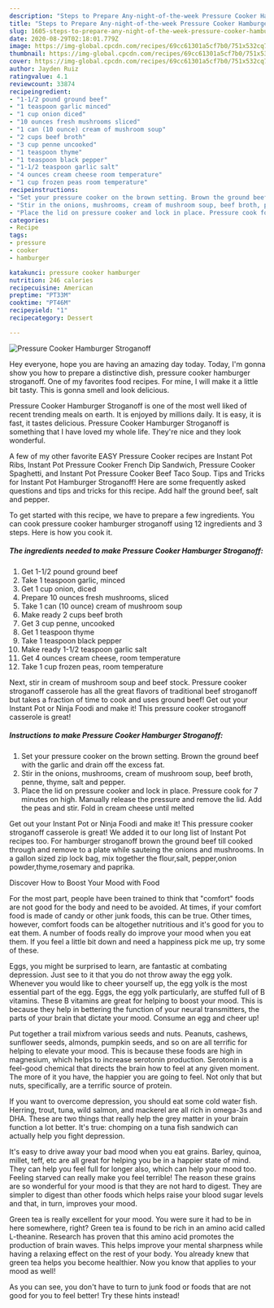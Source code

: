```yaml
---
description: "Steps to Prepare Any-night-of-the-week Pressure Cooker Hamburger Stroganoff"
title: "Steps to Prepare Any-night-of-the-week Pressure Cooker Hamburger Stroganoff"
slug: 1605-steps-to-prepare-any-night-of-the-week-pressure-cooker-hamburger-stroganoff
date: 2020-08-29T02:18:01.779Z
image: https://img-global.cpcdn.com/recipes/69cc61301a5cf7b0/751x532cq70/pressure-cooker-hamburger-stroganoff-recipe-main-photo.jpg
thumbnail: https://img-global.cpcdn.com/recipes/69cc61301a5cf7b0/751x532cq70/pressure-cooker-hamburger-stroganoff-recipe-main-photo.jpg
cover: https://img-global.cpcdn.com/recipes/69cc61301a5cf7b0/751x532cq70/pressure-cooker-hamburger-stroganoff-recipe-main-photo.jpg
author: Jayden Ruiz
ratingvalue: 4.1
reviewcount: 33874
recipeingredient:
- "1-1/2 pound ground beef"
- "1 teaspoon garlic minced"
- "1 cup onion diced"
- "10 ounces fresh mushrooms sliced"
- "1 can (10 ounce) cream of mushroom soup"
- "2 cups beef broth"
- "3 cup penne uncooked"
- "1 teaspoon thyme"
- "1 teaspoon black pepper"
- "1-1/2 teaspoon garlic salt"
- "4 ounces cream cheese room temperature"
- "1 cup frozen peas room temperature"
recipeinstructions:
- "Set your pressure cooker on the brown setting. Brown the ground beef with the garlic and drain off the excess fat."
- "Stir in the onions, mushrooms, cream of mushroom soup, beef broth, penne, thyme, salt and pepper."
- "Place the lid on pressure cooker and lock in place. Pressure cook for 7 minutes on high. Manually release the pressure and remove the lid. Add the peas and stir. Fold in cream cheese until melted"
categories:
- Recipe
tags:
- pressure
- cooker
- hamburger

katakunci: pressure cooker hamburger 
nutrition: 246 calories
recipecuisine: American
preptime: "PT33M"
cooktime: "PT46M"
recipeyield: "1"
recipecategory: Dessert

---
```



![Pressure Cooker Hamburger Stroganoff](https://img-global.cpcdn.com/recipes/69cc61301a5cf7b0/751x532cq70/pressure-cooker-hamburger-stroganoff-recipe-main-photo.jpg)

Hey everyone, hope you are having an amazing day today. Today, I'm gonna show you how to prepare a distinctive dish, pressure cooker hamburger stroganoff. One of my favorites food recipes. For mine, I will make it a little bit tasty. This is gonna smell and look delicious.

Pressure Cooker Hamburger Stroganoff is one of the most well liked of recent trending meals on earth. It is enjoyed by millions daily. It is easy, it is fast, it tastes delicious. Pressure Cooker Hamburger Stroganoff is something that I have loved my whole life. They're nice and they look wonderful.

A few of my other favorite EASY Pressure Cooker recipes are Instant Pot Ribs, Instant Pot Pressure Cooker French Dip Sandwich, Pressure Cooker Spaghetti, and Instant Pot Pressure Cooker Beef Taco Soup. Tips and Tricks for Instant Pot Hamburger Stroganoff! Here are some frequently asked questions and tips and tricks for this recipe. Add half the ground beef, salt and pepper.


To get started with this recipe, we have to prepare a few ingredients. You can cook pressure cooker hamburger stroganoff using 12 ingredients and 3 steps. Here is how you cook it.

<!--inarticleads1-->

##### The ingredients needed to make Pressure Cooker Hamburger Stroganoff:

1. Get 1-1/2 pound ground beef
1. Take 1 teaspoon garlic, minced
1. Get 1 cup onion, diced
1. Prepare 10 ounces fresh mushrooms, sliced
1. Take 1 can (10 ounce) cream of mushroom soup
1. Make ready 2 cups beef broth
1. Get 3 cup penne, uncooked
1. Get 1 teaspoon thyme
1. Take 1 teaspoon black pepper
1. Make ready 1-1/2 teaspoon garlic salt
1. Get 4 ounces cream cheese, room temperature
1. Take 1 cup frozen peas, room temperature


Next, stir in cream of mushroom soup and beef stock. Pressure cooker stroganoff casserole has all the great flavors of traditional beef stroganoff but takes a fraction of time to cook and uses ground beef! Get out your Instant Pot or Ninja Foodi and make it! This pressure cooker stroganoff casserole is great! 

<!--inarticleads2-->

##### Instructions to make Pressure Cooker Hamburger Stroganoff:

1. Set your pressure cooker on the brown setting. Brown the ground beef with the garlic and drain off the excess fat.
1. Stir in the onions, mushrooms, cream of mushroom soup, beef broth, penne, thyme, salt and pepper.
1. Place the lid on pressure cooker and lock in place. Pressure cook for 7 minutes on high. Manually release the pressure and remove the lid. Add the peas and stir. Fold in cream cheese until melted


Get out your Instant Pot or Ninja Foodi and make it! This pressure cooker stroganoff casserole is great! We added it to our long list of Instant Pot recipes too. For hamburger stroganoff brown the ground beef till cooked through and remove to a plate while sauteing the onions and mushrooms. In a gallon sized zip lock bag, mix together the flour,salt, pepper,onion powder,thyme,rosemary and paprika. 

Discover How to Boost Your Mood with Food


For the most part, people have been trained to think that "comfort" foods are not good for the body and need to be avoided. At times, if your comfort food is made of candy or other junk foods, this can be true. Other times, however, comfort foods can be altogether nutritious and it's good for you to eat them. A number of foods really do improve your mood when you eat them. If you feel a little bit down and need a happiness pick me up, try some of these.

Eggs, you might be surprised to learn, are fantastic at combating depression. Just see to it that you do not throw away the egg yolk. Whenever you would like to cheer yourself up, the egg yolk is the most essential part of the egg. Eggs, the egg yolk particularly, are stuffed full of B vitamins. These B vitamins are great for helping to boost your mood. This is because they help in bettering the function of your neural transmitters, the parts of your brain that dictate your mood. Consume an egg and cheer up!

Put together a trail mixfrom various seeds and nuts. Peanuts, cashews, sunflower seeds, almonds, pumpkin seeds, and so on are all terrific for helping to elevate your mood. This is because these foods are high in magnesium, which helps to increase serotonin production. Serotonin is a feel-good chemical that directs the brain how to feel at any given moment. The more of it you have, the happier you are going to feel. Not only that but nuts, specifically, are a terrific source of protein.

If you want to overcome depression, you should eat some cold water fish. Herring, trout, tuna, wild salmon, and mackerel are all rich in omega-3s and DHA. These are two things that really help the grey matter in your brain function a lot better. It's true: chomping on a tuna fish sandwich can actually help you fight depression. 

It's easy to drive away your bad mood when you eat grains. Barley, quinoa, millet, teff, etc are all great for helping you be in a happier state of mind. They can help you feel full for longer also, which can help your mood too. Feeling starved can really make you feel terrible! The reason these grains are so wonderful for your mood is that they are not hard to digest. They are simpler to digest than other foods which helps raise your blood sugar levels and that, in turn, improves your mood.

Green tea is really excellent for your mood. You were sure it had to be in here somewhere, right? Green tea is found to be rich in an amino acid called L-theanine. Research has proven that this amino acid promotes the production of brain waves. This helps improve your mental sharpness while having a relaxing effect on the rest of your body. You already knew that green tea helps you become healthier. Now you know that applies to your mood as well!

As you can see, you don't have to turn to junk food or foods that are not good for you to feel better! Try  these hints  instead!

